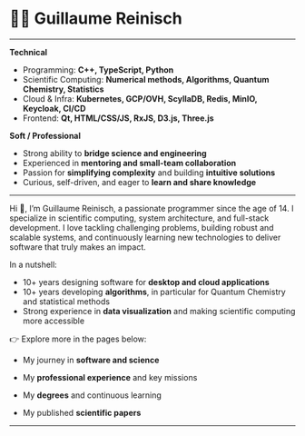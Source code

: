 # 🧑‍💻 Guillaume Reinisch

---

<photo></photo>

<note level="info" title="Skills" expandable="true">

**Technical**  
- Programming: **C++, TypeScript, Python**  
- Scientific Computing: **Numerical methods, Algorithms, Quantum Chemistry, Statistics**  
- Cloud & Infra: **Kubernetes, GCP/OVH, ScyllaDB, Redis, MinIO, Keycloak, CI/CD**  
- Frontend: **Qt, HTML/CSS/JS, RxJS, D3.js, Three.js**  

**Soft / Professional**  
- Strong ability to **bridge science and engineering**  
- Experienced in **mentoring and small-team collaboration**  
- Passion for **simplifying complexity** and building **intuitive solutions**  
- Curious, self-driven, and eager to **learn and share knowledge**  

</note>

---

Hi 👋, I’m Guillaume Reinisch, a passionate programmer since the age of 14. I specialize in scientific computing, 
system architecture, and full-stack development. 
I love tackling challenging problems, building robust and scalable systems, and continuously learning new technologies 
to deliver software that truly makes an impact.

In a nutshell:
* 10+ years designing software for **desktop and cloud applications** 
* 10+ years developing **algorithms**, in particular for Quantum Chemistry and statistical methods
* Strong experience in **data visualization** and making scientific computing more accessible

👉 Explore more in the pages below:

*  <pageLink target="me"></pageLink>  My journey in **software and science**
  
*  <pageLink target="experience"></pageLink> My **professional experience** and key missions
  
*  <pageLink target="education"></pageLink> My **degrees** and continuous learning
  
*  <pageLink target="papers"></pageLink> My published **scientific papers**


---

<quoteReichenbach></quoteReichenbach>